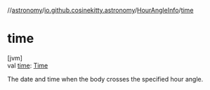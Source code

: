 //[astronomy](../../../index.md)/[io.github.cosinekitty.astronomy](../index.md)/[HourAngleInfo](index.md)/[time](time.md)

# time

[jvm]\
val [time](time.md): [Time](../-time/index.md)

The date and time when the body crosses the specified hour angle.
